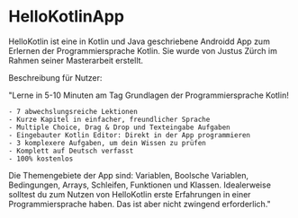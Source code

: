 # HelloKotlinApp

HelloKotlin ist eine in Kotlin und Java geschriebene Androidd App zum Erlernen der Programmiersprache Kotlin. Sie wurde von Justus Zürch im Rahmen seiner Masterarbeit erstellt. 

Beschreibung für Nutzer:

"Lerne in 5-10 Minuten am Tag Grundlagen der Programmiersprache Kotlin!

    - 7 abwechslungsreiche Lektionen
    - Kurze Kapitel in einfacher, freundlicher Sprache
    - Multiple Choice, Drag & Drop und Texteingabe Aufgaben
    - Eingebauter Kotlin Editor: Direkt in der App programmieren
    - 3 komplexere Aufgaben, um dein Wissen zu prüfen
    - Komplett auf Deutsch verfasst
    - 100% kostenlos

Die Themengebiete der App sind: Variablen, Boolsche Variablen, Bedingungen, Arrays, Schleifen, Funktionen und Klassen. Idealerweise solltest du zum Nutzen von HelloKotlin erste Erfahrungen in einer Programmiersprache haben. Das ist aber nicht zwingend erforderlich."
